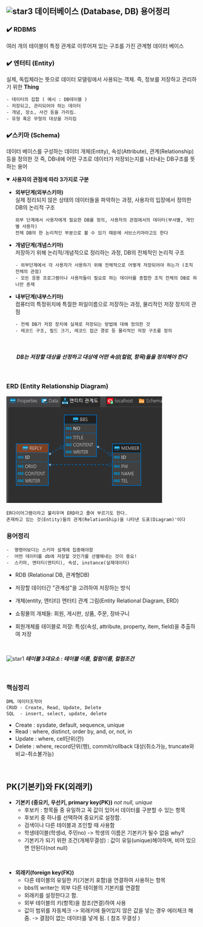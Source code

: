 <h2><img width="91" alt="star3"
         src="https://user-images.githubusercontent.com/78655692/151471989-9e21d7a8-a7b6-44b0-b598-2bb204b56b00.png">
  데이터베이스 (Database, DB) 용어정리
</h2>

### ✔️ RDBMS

  여러 개의 테이블이 특정 관계로 이루어져 있는 구조를 가진 관계형 데이터 베이스 <br>
  
### ✔️ 엔터티 (Entity)

  실제, 독립체라는 뜻으로 데이터 모델링에서 사용되는 객체. 즉, 정보를 저장하고 관리하기 위한 <b>Thing</b> <br>
  
    - 데이터의 집합 ( 예시 : DB테이블 )
    - 저장되고, 관리되어야 하는 데이터
    - 개념, 장소, 사건 등을 가리킴.
    - 유형 혹은 무형의 대상을 가리킴
  
### ✔️스키마 (Schema)

데이터 베이스를 구성하는 데이터 개체(Entity), 속성(Attribute), 관계(Relationship)등을 정의한 것
즉, DB내에 어떤 구조로 데이터가 저장되는지를 나타내는 DB구조를 뜻하는 용어

  <details open>
  <summary><b>사용자의 관점에 따라 3가지로 구분</b></summary>
  
  - **외부단계(외부스키마)**<br>
    실제 정리되지 않은 상태의 데이터들을 파악하는 과정, 사용자의 입장에서 정의한 DB의 논리적 구조<br>
  
        외부 단계에서 사용자에게 필요한 DB를 정의, 사용자의 관점에서의 데이터(부서별, 개인별 사용자)
        전체 DB의 한 논리적인 부분으로 볼 수 있기 때문에 서브스키마라고도 한다
  
  - **개념단계(개념스키마)**<br>
    저장하기 위해 논리적/개념적으로 정리하는 과정, DB의 전체적인 논리적 구조<br>
        
        - 외부단계에서 각 사용자가 사용하기 위해 전체적으로 어떻게 저장되어야 하는가 (조직 전체의 관점)
        - 모든 응용 프로그램이나 사용자들이 필요로 하는 데이터를 종합한 조직 전체의 DB로 하나만 존재

  - **내부단계(내부스키마)**<br>
    컴퓨터의 특정위치에 특절한 파일이름으로 저장하는 과정, 물리적인 저장 장치의 관점<br>
    
        - 전체 DB가 저장 장치에 실제로 저장되는 방법에 대해 정의한 것
        - 레코드 구조, 필드 크기, 레코드 접근 경로 등 물리적인 저장 구조를 정의
  
  </details><br>


<div align="center">

#### ***DB는 저장할 대상을 선정하고 대상에 어떤 속성(컬럼, 항목)들을 정의해야 한다***
  
</div>
<br>

### ERD (Entity Relationship Diagram)

![dbeaver_20230223.PNG](./img/ERD.PNG)

    ER다이어그램이라고 불리우며 ERD라고 줄여 부르기도 한다.
    존재하고 있는 것(Entity)들의 관계(RelationShip)을 나타낸 도표(Diagram)'이다


### 용어정리

    -  명령어보다는 스키마 설계에 집중해야함
    -  어떤 데이터를 db에 저장할 것인가를 선별해내는 것이 중요!
    -  스키마, 엔터티(엔티티), 속성, instance(실제데이터)

   + RDB (Relational DB, 관계형DB)
   + 저장할 데이터간 "관계성"을 고려하여 저장하는 방식

   + 개체(entity, 엔티티)
   엔터티 관계 그림(Entity Relational Diagram, ERD)
   + 쇼핑몰의 개체들: 회원, 게시판, 상품, 주문, 장바구니
   + 회원개체를 테이블로 저장: 특성(속성, attribute, property, item, field)을 추출하여 저장

<br>

<img width="25" alt="star1" src="https://user-images.githubusercontent.com/78655692/151471925-e5f35751-d4b9-416b-b41d-a059267a09e3.png"> ***테이블 3대요소 : 테이블 이름, 컬럼이름, 컬럼조건***

<br>

### 핵심정리

    DML 데이터조작어
    CRUD - Create, Read, Update, Delete
    SQL  - insert, select, update, delete


- Create : sysdate, default, sequence, unique<br>
- Read : where, distinct, order by, and, or, not, in<br>
- Update : where, cell단위(칸)<br>
- Delete : where, record단위(행), commit/rollback 대상(취소가능, truncate와 비교-취소불가능)

<br>

<h2>PK(기본키)와 FK(외래키)</h2>

- **기본키 (중요키, 우선키, primary key(PK))** *not null, unique*
	- 후보키 : 항목들 중 유일하고 꼭 값이 있어서 데이터를 구분할 수 있는 항목
	- 후보키 중 하나를 선택하여 중요키로 설정함.
	- 검색이나 다른 테이블과 조인할 때 사용함
 	- 학생테이블(학생id, 주민no) -> 학생의 이름은 기본키가 될수 없음 why?
	- 기본키가 되기 위한 조건(개체무결성) : 값이 유일(unique)해야하며, 비어 있으면 안된다(not null)

<br>

- **외래키(foreign key(FK))**
	- 다른 테이블의 유일한 키(기본키 포함)을 연결하여 사용하는 항목
	- bbs의 writer는 외부 다른 테이블의 기본키를 연결함
	- 외래키를 설정한다고 함.
	- 외부 테이블의 키(항목)을 참조(연결)하여 사용
	- 값이 범위를 자동체크 -> 외래키에 들어있지 않은 값을 넣는 경우 에러체크 해줌.
	-> 결점이 없는 데이터를 넣게 됨. ( 참조 무결성 )

<br>

